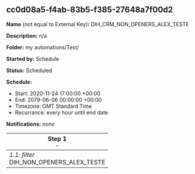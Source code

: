 ## cc0d08a5-f4ab-83b5-f385-27648a7f00d2

**Name** (not equal to External Key)**:** DIH_CRM_NON_OPENERS_ALEX_TESTE

**Description:** n/a

**Folder:** my automations/Test/

**Started by:** Schedule

**Status:** Scheduled

**Schedule:**

* Start: 2020-11-24 17:00:00 +00:00
* End: 2079-06-06 00:00:00 +00:00
* Timezone: GMT Standard Time
* Recurrance: every hour until end date

**Notifications:** _none_


| Step 1<br>_<small>-</small>_ |
| --- |
| _1.1: filter_<br>DIH_NON_OPENERS_ALEX_TESTE |
